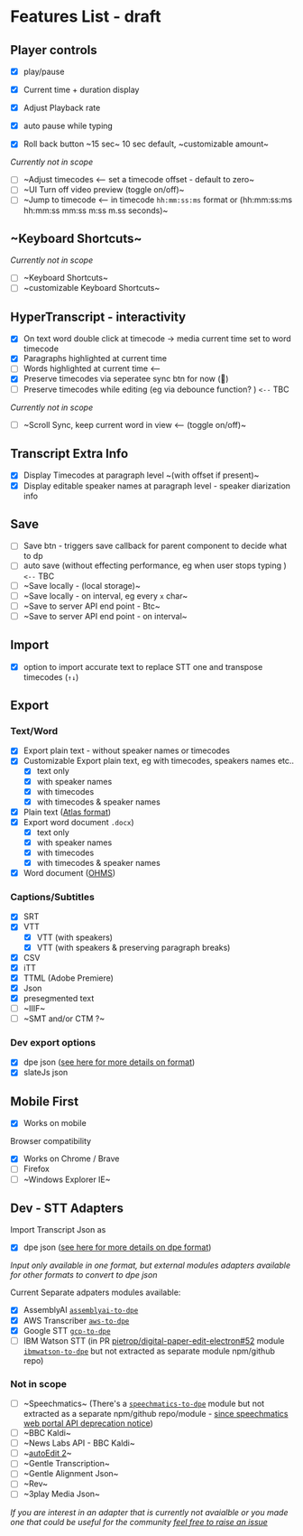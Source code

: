 # Features List - draft

## Player controls

- [x] play/pause
- [x] Current time + duration display
- [x] Adjust Playback rate

- [x] auto pause while typing
- [x] Roll back button ~15 sec~ 10 sec default, ~customizable amount~

_Currently not in scope_

- [ ] ~Adjust timecodes <— set a timecode offset - default to zero~
- [ ] ~UI Turn off video preview (toggle on/off)~
- [ ] ~Jump to timecode <— in timecode `hh:mm:ss:ms` format or (hh:mm:ss:ms hh:mm:ss mm:ss m:ss m.ss seconds)~

## ~Keyboard Shortcuts~

_Currently not in scope_

- [ ] ~Keyboard Shortcuts~
- [ ] ~customizable Keyboard Shortcuts~

## HyperTranscript - interactivity

- [x] On text word double click at timecode -> media current time set to word timecode
- [x] Paragraphs highlighted at current time
- [ ] Words highlighted at current time <—-
- [x] Preserve timecodes via seperatee sync btn for now (🔁)
- [ ] Preserve timecodes while editing (eg via debounce function? ) `<--` TBC

_Currently not in scope_

- [ ] ~Scroll Sync, keep current word in view <— (toggle on/off)~

## Transcript Extra Info

- [x] Display Timecodes at paragraph level ~(with offset if present)~
- [x] Display editable speaker names at paragraph level - speaker diarization info

## Save

- [ ] Save btn - triggers save callback for parent component to decide what to dp
- [ ] auto save (without effecting performance, eg when user stops typing ) `<--` TBC
- [ ] ~Save locally - (local storage)~
- [ ] ~Save locally - on interval, eg every `x` char~
- [ ] ~Save to server API end point - Btc~
- [ ] ~Save to server API end point - on interval~

## Import

- [x] option to import accurate text to replace STT one and transpose timecodes (`↑↓`)

## Export

### Text/Word

- [x] Export plain text - without speaker names or timecodes
- [x] Customizable Export plain text, eg with timecodes, speakers names etc..
  - [x] text only
  - [x] with speaker names
  - [x] with timecodes
  - [x] with timecodes & speaker names
- [x] Plain text ([Atlas format](https://atlasti.com))
- [x] Export word document `.docx`)
  - [x] text only
  - [x] with speaker names
  - [x] with timecodes
  - [x] with timecodes & speaker names
- [x] Word document ([OHMS](./notes/OHMS.md))

### Captions/Subtitles

- [x] SRT
- [x] VTT
  - [x] VTT (with speakers)
  - [x] VTT (with speakers & preserving paragraph breaks)
- [x] CSV
- [x] iTT
- [x] TTML (Adobe Premiere)
- [x] Json
- [x] presegmented text
- [ ] ~IIIF~
- [ ] ~SMT and/or CTM ?~<!-- SCLite -->

### Dev export options

- [x] dpe json ([see here for more details on format](./guides/dpe-transcript-format.md))
- [x] slateJs json

## Mobile First

- [x] Works on mobile

Browser compatibility

- [x] Works on Chrome / Brave
- [ ] Firefox
- [ ] ~Windows Explorer IE~

## Dev - STT Adapters

Import Transcript Json as

- [x] dpe json ([see here for more details on dpe format](./guides/dpe-transcript-format.md))

_Input only available in one format, but external modules adapters available for other formats to convert to dpe json_

Current Separate adpaters modules available:

- [x] AssemblyAI [`assemblyai-to-dpe`](https://github.com/pietrop/assemblyai-to-dpe)
- [x] AWS Transcriber [`aws-to-dpe`](https://github.com/pietrop/aws-to-dpe)
- [x] Google STT [`gcp-to-dpe`](https://github.com/pietrop/gcp-to-dpe)
- [ ] IBM Watson STT (in PR [pietrop/digital-paper-edit-electron#52](https://github.com/pietrop/digital-paper-edit-electron/pull/52) module [`ibmwatson-to-dpe`](https://github.com/pietrop/digital-paper-edit-electron/pull/52/files#diff-fc121f3f4370613b5ddb6d5a3ef0a7bff5307f74684e0b482185d1a4572add06) but not extracted as separate module npm/github repo)

### Not in scope

- [ ] ~Speechmatics~ (There's a [`speechmatics-to-dpe`](https://github.com/pietrop/digital-paper-edit-electron/tree/master/src/ElectronWrapper/lib/transcriber/speechmatics/speechmatics-to-dpe) module but not extracted as a separate npm/github repo/module - [since speechmatics web portal API deprecation notice](https://www.speechmatics.com/transcription-web-portal-deprecation-notice/))
- [ ] ~BBC Kaldi~
- [ ] ~News Labs API - BBC Kaldi~
- [ ] ~[autoEdit 2](https://opennewslabs.github.io/autoEdit_2/)~
- [ ] ~Gentle Transcription~
- [ ] ~Gentle Alignment Json~
- [ ] ~Rev~
- [ ] ~3play Media Json~

_If you are interest in an adapter that is currently not avaialble or you made one that could be useful for the community [feel free to raise an issue](https://github.com/pietrop/digital-paper-edit-electron/issues/new?assignees=pietrop&labels=enhancement&template=feature_request.md&title=New%20adapter)_
